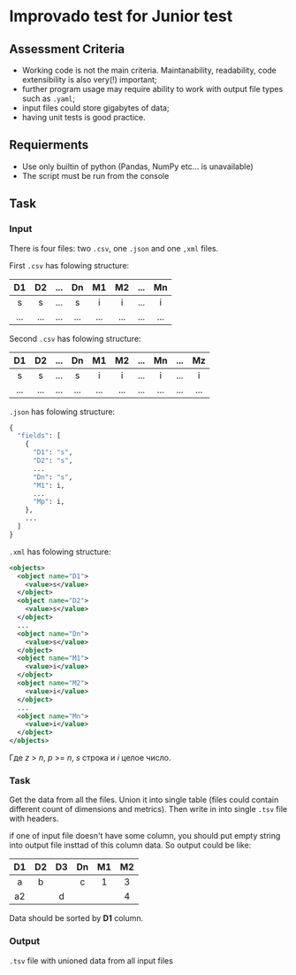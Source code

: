 # Improvado test for Junior test

## Assessment Criteria

- Working code is not the main criteria. Maintanability, readability, code extensibility is also very(!) important;
- further program usage may require ability to work with output file types such as `.yaml`;
- input files could store gigabytes of data;
- having unit tests is good practice.

## Requierments
- Use only builtin of python (Pandas, NumPy etc... is unavailable)
- The script must be run from the console

## Task

### Input
There is four files: two `.csv`, one `.json` and one `,xml` files.

First `.csv` has folowing structure:

| D1  | D2  | ... | Dn  | M1  | M2  | ... | Mn  |
| :-: | :-: | :-: | :-: | :-: | :-: | :-: | :-: |
|  s  |  s  | ... |  s  |  i  |  i  | ... |  i  |
| ... | ... | ... | ... | ... | ... | ... | ... |

Second `.csv` has folowing structure:

| D1  | D2  | ... | Dn  | M1  | M2  | ... | Mn  | ... | Mz  |
| :-: | :-: | :-: | :-: | :-: | :-: | :-: | :-: | :-: | :-: |
|  s  |  s  | ... |  s  |  i  |  i  | ... |  i  | ... |  i  |
| ... | ... | ... | ... | ... | ... | ... | ... | ... | ... |


`.json` has folowing structure:

```python
{
  "fields": [
    {
      "D1": "s",
      "D2": "s",
      ...
      "Dn": "s",
      "M1": i,
      ...
      "Mp": i,
    },
    ...
  ]
}
```

`.xml` has folowing structure:

```xml
<objects>
  <object name="D1">
    <value>s</value>
  </object>
  <object name="D2">
    <value>s</value>
  </object>
  ...
  <object name="Dn">
    <value>s</value>
  </object>
  <object name="M1">
    <value>i</value>
  </object>
  <object name="M2">
    <value>i</value>
  </object>
  ...
  <object name="Mn">
    <value>i</value>
  </object>
</objects>
```

Где _z_ > _n_, _p_ >= _n_, _s_ строка и _i_ целое число.


### Task

Get the data from all the files. Union it into single table (files could contain different count of dimensions and metrics). Then write in into single `.tsv` file with headers.

if one of input file doesn't have some column, you should put empty string into output file insttad of this column data. So output could be like:

| D1  | D2  | D3  | Dn  | M1  | M2  |
| :-: | :-: | :-: | :-: | :-: | :-: | 
|  a  |  b  |     |  c  |  1  |  3  | 
| a2  |     | d   |     |     |  4  | 


Data should be sorted by **D1** column. 

### Output
`.tsv` file with unioned data from all input files


